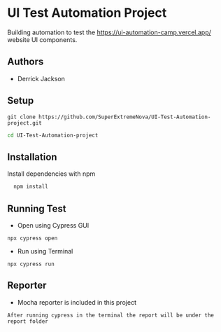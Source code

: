 
# UI Test Automation Project

Building automation to test the https://ui-automation-camp.vercel.app/ website UI components.


## Authors

- Derrick Jackson


## Setup
```
git clone https://github.com/SuperExtremeNova/UI-Test-Automation-project.git
```
```bash
cd UI-Test-Automation-project
```

## Installation

Install dependencies with npm

```bash
  npm install
```

## Running Test
* Open using Cypress GUI
```
npx cypress open
```
* Run using Terminal
```
npx cypress run
```

## Reporter
* Mocha reporter is included in this project
```
After running cypress in the terminal the report will be under the report folder
```
